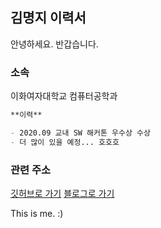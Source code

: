 ## 김명지 이력서

안녕하세요. 반갑습니다.

### 소속

이화여자대학교 컴퓨터공학과

```markdown
**이력**

- 2020.09 교내 SW 해커톤 우수상 수상
- 더 많이 있을 예정... 호호호

```

### 관련 주소

[깃허브로 가기](https://github.com/Gom3rye)
[블로그로 가기](https://gom3rye.tistory.com/)

This is me. :)
